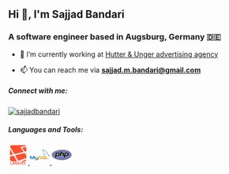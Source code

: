 ## Hi 👋, I'm Sajjad Bandari
### A software engineer based in Augsburg, Germany 🇩🇪

- 🏢 I’m currently working at [Hutter & Unger advertising agency](https://hutter-unger.de/)

- 📫 You can reach me via **sajjad.m.bandari@gmail.com**

<h5 align="left">Connect with me:</h5>
<p align="left">
<a href="https://linkedin.com/in/sajjadbandari" target="blank"><img align="center" src="https://raw.githubusercontent.com/rahuldkjain/github-profile-readme-generator/master/src/images/icons/Social/linked-in-alt.svg" alt="sajjadbandari" height="30" width="40" /></a>
</p>

<h5 align="left">Languages and Tools:</h5>
<p align="left"> 
  <a href="https://www.laravel.com/" target="_blank" rel="noreferrer"> <img src="https://raw.githubusercontent.com/devicons/devicon/master/icons/laravel/laravel-plain-wordmark.svg" alt="laravel" width="40" height="40"/> </a> 
  <a href="https://www.mysql.com/" target="_blank" rel="noreferrer"> <img src="https://raw.githubusercontent.com/devicons/devicon/master/icons/mysql/mysql-original-wordmark.svg" alt="mysql" width="40" height="40"/> </a> 
  <a href="https://www.php.net" target="_blank" rel="noreferrer"> <img src="https://raw.githubusercontent.com/devicons/devicon/master/icons/php/php-original.svg" alt="php" width="40" height="40"/> </a> 
</p>


<!--
**sajjadbandari/sajjadbandari** is a ✨ _special_ ✨ repository because its `README.md` (this file) appears on your GitHub profile.

Here are some ideas to get you started:

- 🔭 I’m currently working on ...
- 🌱 I’m currently learning ...
- 👯 I’m looking to collaborate on ...
- 🤔 I’m looking for help with ...
- 💬 Ask me about ...
- 📫 How to reach me: ...
- 😄 Pronouns: ...
- ⚡ Fun fact: ...
-->
